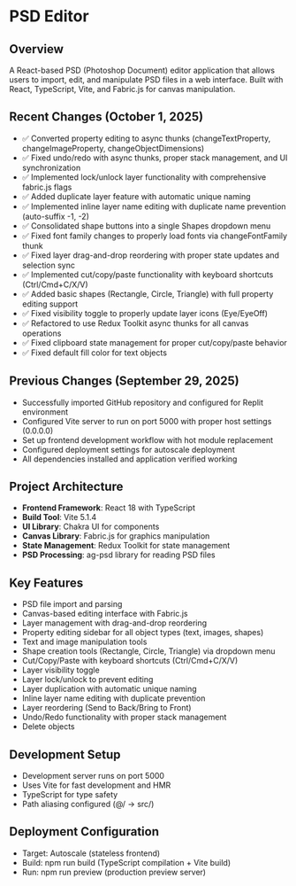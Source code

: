 # PSD Editor

## Overview
A React-based PSD (Photoshop Document) editor application that allows users to import, edit, and manipulate PSD files in a web interface. Built with React, TypeScript, Vite, and Fabric.js for canvas manipulation.

## Recent Changes (October 1, 2025)
- ✅ Converted property editing to async thunks (changeTextProperty, changeImageProperty, changeObjectDimensions)
- ✅ Fixed undo/redo with async thunks, proper stack management, and UI synchronization
- ✅ Implemented lock/unlock layer functionality with comprehensive fabric.js flags
- ✅ Added duplicate layer feature with automatic unique naming
- ✅ Implemented inline layer name editing with duplicate name prevention (auto-suffix -1, -2)
- ✅ Consolidated shape buttons into a single Shapes dropdown menu
- ✅ Fixed font family changes to properly load fonts via changeFontFamily thunk
- ✅ Fixed layer drag-and-drop reordering with proper state updates and selection sync
- ✅ Implemented cut/copy/paste functionality with keyboard shortcuts (Ctrl/Cmd+C/X/V)
- ✅ Added basic shapes (Rectangle, Circle, Triangle) with full property editing support
- ✅ Fixed visibility toggle to properly update layer icons (Eye/EyeOff)
- ✅ Refactored to use Redux Toolkit async thunks for all canvas operations
- ✅ Fixed clipboard state management for proper cut/copy/paste behavior
- ✅ Fixed default fill color for text objects

## Previous Changes (September 29, 2025)
- Successfully imported GitHub repository and configured for Replit environment
- Configured Vite server to run on port 5000 with proper host settings (0.0.0.0)
- Set up frontend development workflow with hot module replacement
- Configured deployment settings for autoscale deployment
- All dependencies installed and application verified working

## Project Architecture
- **Frontend Framework**: React 18 with TypeScript
- **Build Tool**: Vite 5.1.4 
- **UI Library**: Chakra UI for components
- **Canvas Library**: Fabric.js for graphics manipulation
- **State Management**: Redux Toolkit for state management
- **PSD Processing**: ag-psd library for reading PSD files

## Key Features
- PSD file import and parsing
- Canvas-based editing interface with Fabric.js
- Layer management with drag-and-drop reordering
- Property editing sidebar for all object types (text, images, shapes)
- Text and image manipulation tools
- Shape creation tools (Rectangle, Circle, Triangle) via dropdown menu
- Cut/Copy/Paste with keyboard shortcuts (Ctrl/Cmd+C/X/V)
- Layer visibility toggle
- Layer lock/unlock to prevent editing
- Layer duplication with automatic unique naming
- Inline layer name editing with duplicate prevention
- Layer reordering (Send to Back/Bring to Front)
- Undo/Redo functionality with proper stack management
- Delete objects

## Development Setup
- Development server runs on port 5000
- Uses Vite for fast development and HMR
- TypeScript for type safety
- Path aliasing configured (@/ → src/)

## Deployment Configuration
- Target: Autoscale (stateless frontend)
- Build: npm run build (TypeScript compilation + Vite build)
- Run: npm run preview (production preview server)